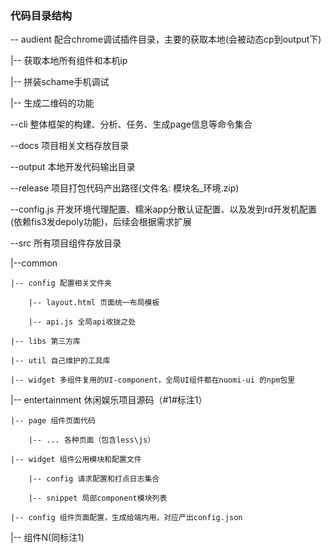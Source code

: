 ### 代码目录结构

-- audient 配合chrome调试插件目录，主要的获取本地(会被动态cp到output下)

|-- 获取本地所有组件和本机ip

|-- 拼装schame手机调试

|-- 生成二维码的功能

--cli 整体框架的构建、分析、任务、生成page信息等命令集合

--docs 项目相关文档存放目录

--output 本地开发代码输出目录

--release 项目打包代码产出路径(文件名: 模块名_环境.zip)

--config.js 开发环境代理配置、糯米app分散认证配置、以及发到rd开发机配置(依赖fis3发depoly功能)，后续会根据需求扩展

--src 所有项目组件存放目录
 
 |--common
 	
 	|-- config 配置相关文件夹
 	  
 		|-- layout.html 页面统一布局模板
 		
 		|-- api.js 全局api收拢之处
 	
 	|-- libs 第三方库
 	
 	|-- util 自己维护的工具库
 	
 	|-- widget 多组件复用的UI-component，全局UI组件都在nuomi-ui 的npm包里

 |-- entertainment 休闲娱乐项目源码（#1#标注1）

 	|-- page 组件页面代码

 		|-- ... 各种页面（包含less\js）

 	|-- widget 组件公用模块和配置文件

 		|-- config 请求配置和打点日志集合

 		|-- snippet 局部component模块列表

 	|-- config 组件页面配置，生成给端内用，对应产出config.json
 	
 |-- 组件N(同标注1)


